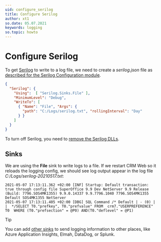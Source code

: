 ```yaml
---
uid: configure_serilog
title: Configure Serilog
author: xt1
so.date: 05.07.2021
keywords: logging
so.topic: howto
---
```


# Configure Serilog

To get [Serilog][5] to write to a log file, we need to create a *serilog.json* file as [described for the Serilog Configuration module][3].

```json
{
  "Serilog": {
    "Using":  [ "Serilog.Sinks.File" ],
    "MinimumLevel": "Debug",
    "WriteTo": [
      { "Name": "File", "Args": { 
        "path": "C:/Logs/serilog.txt", "rollingInterval": "Day" 
      } }
    ]
  }
}
```

To turn off Serilog, you need to [remove the Serilog DLLs][5].

## Sinks

We are using the **File** sink to write logs to a file. If we restart CRM Web so it reloads the logging config, we should see log output appear in the log file *C:/Logs/serilog-20210517.txt*:

```serilog
2021-05-07 17:13:11.362 +02:00 [INF] Startup: Default transaction: true through config file SuperOffice 9.9 Dev NetServer 9.9 Release (Build: 7796.SOS4MK1355) 9.9.0.14337 9.9.7796.1040 7796.SOS4MK1355 Default SOS4MK1355 NetServer
2021-05-07 17:13:11.405 +02:00 [DBG] SQL Command /* Default | - (0) |  |  */SELECT T0."prefkey", T0."prefvalue" FROM  crm7."USERPREFERENCE" T0  WHERE (T0."prefsection" = @P0) AND(T0."deflevel" = @P1)
```

> [!TIP]
> You can add [other sinks][4] to send logging information to other places, like Azure Application Insights, Elmah, DataDog, or Splunk.

<!-- Referenced links-->
[1]: https://docs.microsoft.com/en-us/dotnet/api/microsoft.extensions.logging.ilogger
[2]: https://serilog.net/
[3]: https://github.com/serilog/serilog-settings-configuration
[4]: https://github.com/serilog/serilog/wiki/Provided-Sinks
[5]: serilog.md
